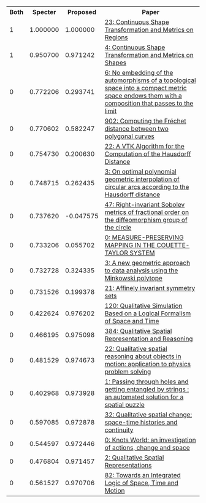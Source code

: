 <html><table><tr>
<th>Both</th>
<th>Specter</th>
<th>Proposed</th>
<th>Paper</th>
</tr>
<tr>
<td>1</td>
<td>1.000000</td>
<td>1.000000</td>
<td><a href="https://www.semanticscholar.org/paper/8c5a174e6f2663a2869b7ea4d00ea75caf5e7a00">23: Continuous Shape Transformation and Metrics on Regions</a></td>
</tr>
<tr>
<td>1</td>
<td>0.950700</td>
<td>0.971242</td>
<td><a href="https://www.semanticscholar.org/paper/458db3f873dd848cce98416cd024bca25f432f44">4: Continuous Shape Transformation and Metrics on Shapes</a></td>
</tr>
<tr>
<td>0</td>
<td>0.772206</td>
<td>0.293741</td>
<td><a href="https://www.semanticscholar.org/paper/95ec33ca82de82a03bb4fc4c019628acedf623b9">6: No embedding of the automorphisms of a topological space into a compact metric space endows them with a composition that passes to the limit</a></td>
</tr>
<tr>
<td>0</td>
<td>0.770602</td>
<td>0.582247</td>
<td><a href="https://www.semanticscholar.org/paper/f3837314c0c90e741ea27111b4418b841821beb7">902: Computing the Fréchet distance between two polygonal curves</a></td>
</tr>
<tr>
<td>0</td>
<td>0.754730</td>
<td>0.200630</td>
<td><a href="https://www.semanticscholar.org/paper/7e53b5495722dbac61fef1bb7f974f7787e43877">22: A VTK Algorithm for the Computation of the Hausdorff Distance</a></td>
</tr>
<tr>
<td>0</td>
<td>0.748715</td>
<td>0.262435</td>
<td><a href="https://www.semanticscholar.org/paper/d4bbff9e9330e2c30af125ca62c724b109c782e4">3: On optimal polynomial geometric interpolation of circular arcs according to the Hausdorff distance</a></td>
</tr>
<tr>
<td>0</td>
<td>0.737620</td>
<td>-0.047575</td>
<td><a href="https://www.semanticscholar.org/paper/1f815707d34a6462be325b2aa42d7285c6a34c14">47: Right-invariant Sobolev metrics of fractional order on the diffeomorphism group of the circle</a></td>
</tr>
<tr>
<td>0</td>
<td>0.733206</td>
<td>0.055702</td>
<td><a href="https://www.semanticscholar.org/paper/c5e3228976642af532c4bd9a2dc8d40f2393bc91">0: MEASURE-PRESERVING MAPPING IN THE COUETTE-TAYLOR SYSTEM</a></td>
</tr>
<tr>
<td>0</td>
<td>0.732728</td>
<td>0.324335</td>
<td><a href="https://www.semanticscholar.org/paper/6b57408c97933da7324b759a0e591f5582cab008">3: A new geometric approach to data analysis using the Minkowski polytope</a></td>
</tr>
<tr>
<td>0</td>
<td>0.731526</td>
<td>0.199378</td>
<td><a href="https://www.semanticscholar.org/paper/0b4baaef0471dfee791806157b1f43e65f090927">21: Affinely invariant symmetry sets</a></td>
</tr>
<tr>
<td>0</td>
<td>0.422624</td>
<td>0.976202</td>
<td><a href="https://www.semanticscholar.org/paper/3d92c479045545b1b5e4322b97ef75739923b571">120: Qualitative Simulation Based on a Logical Formalism of Space and Time</a></td>
</tr>
<tr>
<td>0</td>
<td>0.466195</td>
<td>0.975098</td>
<td><a href="https://www.semanticscholar.org/paper/89f7971dfb2b583b78d6110991023c5306f29845">384: Qualitative Spatial Representation and Reasoning</a></td>
</tr>
<tr>
<td>0</td>
<td>0.481529</td>
<td>0.974673</td>
<td><a href="https://www.semanticscholar.org/paper/1586b7f23285eaf2cc6e71179b7fa23b3a3ae866">22: Qualitative spatial reasoning about objects in motion: application to physics problem solving</a></td>
</tr>
<tr>
<td>0</td>
<td>0.402968</td>
<td>0.973928</td>
<td><a href="https://www.semanticscholar.org/paper/5fdb52ebabc0d5dca99daa1db4c7c774d8a6095f">1: Passing through holes and getting entangled by strings : an automated solution for a spatial puzzle</a></td>
</tr>
<tr>
<td>0</td>
<td>0.597085</td>
<td>0.972878</td>
<td><a href="https://www.semanticscholar.org/paper/f92818750e6eeec1afa24225e2088a0b007f84f1">32: Qualitative spatial change: space-time histories and continuity</a></td>
</tr>
<tr>
<td>0</td>
<td>0.544597</td>
<td>0.972446</td>
<td><a href="https://www.semanticscholar.org/paper/89040d523aa797996354c440f8f24ff58feccd80">0: Knots World: an investigation of actions, change and space</a></td>
</tr>
<tr>
<td>0</td>
<td>0.476804</td>
<td>0.971457</td>
<td><a href="https://www.semanticscholar.org/paper/0368c8af8602bbead093e8832892fbdc6f7448e1">2: Qualitative Spatial Representations</a></td>
</tr>
<tr>
<td>0</td>
<td>0.561527</td>
<td>0.970706</td>
<td><a href="https://www.semanticscholar.org/paper/6fc0945948eab0021102ef5579e1491e6e037eea">82: Towards an Integrated Logic of Space, Time and Motion</a></td>
</tr>
</table></html>
